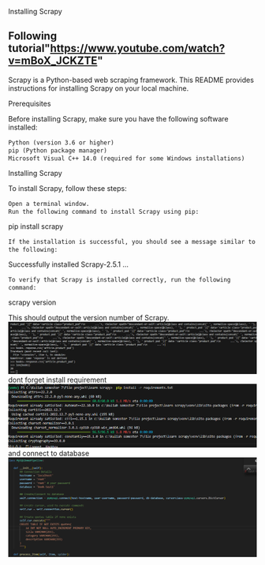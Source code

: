 

Installing Scrapy
## Following tutorial"https://www.youtube.com/watch?v=mBoX_JCKZTE"
Scrapy is a Python-based web scraping framework. This README provides instructions for installing Scrapy on your local machine.

Prerequisites

Before installing Scrapy, make sure you have the following software installed:

    Python (version 3.6 or higher)
    pip (Python package manager)
    Microsoft Visual C++ 14.0 (required for some Windows installations)


Installing Scrapy

To install Scrapy, follow these steps:

    Open a terminal window.
    Run the following command to install Scrapy using pip:


pip install scrapy


    If the installation is successful, you should see a message similar to the following:


Successfully installed Scrapy-2.5.1 ...


    To verify that Scrapy is installed correctly, run the following command:


scrapy version


This should output the version number of Scrapy.
![Alt text](image.png)
dont forget install requirement
![Alt text](image-1.png)
and connect to database
![Alt text](image-2.png)